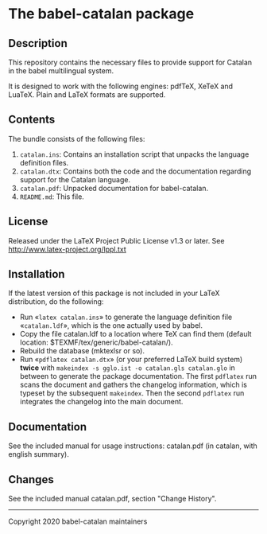 # The babel-catalan package

## Description

This repository contains the necessary files to provide support for Catalan in
the babel multilingual system.

It is designed to work with the following engines: pdfTeX, XeTeX and LuaTeX.
Plain and LaTeX formats are supported.

## Contents

The bundle consists of the following files:

  1. `catalan.ins`: Contains an installation script that unpacks the language definition files.
  2. `catalan.dtx`: Contains both the code and the documentation regarding support for the Catalan language.
  3. `catalan.pdf`: Unpacked documentation for babel-catalan.
  4. `README.md`: This file.

## License

Released under the LaTeX Project Public License v1.3 or later.
See http://www.latex-project.org/lppl.txt

## Installation

If the latest version of this package is not included in your LaTeX
distribution, do the following:

* Run «`latex catalan.ins`» to generate the language definition file «`catalan.ldf`», which is the one actually used by babel.
* Copy the file catalan.ldf to a location where TeX can find them (default location: $TEXMF/tex/generic/babel-catalan/).
* Rebuild the database (mktexlsr or so).
* Run «`pdflatex catalan.dtx`» (or your preferred LaTeX build system) **twice** with `makeindex -s gglo.ist -o catalan.gls catalan.glo` in between to generate the package documentation. The first `pdflatex` run scans the document and gathers the changelog information, which is typeset by the subsequent `makeindex`. Then the second `pdflatex` run integrates the changelog into the main document.

## Documentation

See the included manual for usage instructions: catalan.pdf (in catalan, with english summary).

## Changes

See the included manual catalan.pdf, section "Change History".

---
Copyright 2020 babel-catalan maintainers


